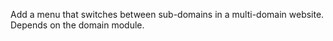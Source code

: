 Add a menu that switches between sub-domains in a multi-domain website.  Depends on the domain module.
